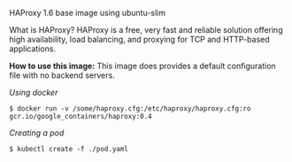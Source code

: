 
HAProxy 1.6 base image using ubuntu-slim

What is HAProxy?
HAProxy is a free, very fast and reliable solution offering high availability, load balancing, and proxying for TCP and HTTP-based applications.

**How to use this image:**
This image does provides a default configuration file with no backend servers.

*Using docker*
```
$ docker run -v /some/haproxy.cfg:/etc/haproxy/haproxy.cfg:ro gcr.io/google_containers/haproxy:0.4
```

*Creating a pod*
```
$ kubectl create -f ./pod.yaml
```
